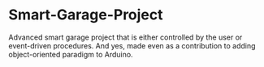 # Smart-Garage-Project
Advanced smart garage project that is either controlled by the user or event-driven procedures. And yes, made even as a contribution to adding object-oriented paradigm to Arduino. 
